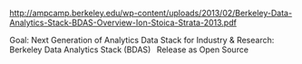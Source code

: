 http://ampcamp.berkeley.edu/wp-content/uploads/2013/02/Berkeley-Data-Analytics-Stack-BDAS-Overview-Ion-Stoica-Strata-2013.pdf

Goal: Next Generation of Analytics Data Stack for Industry & Research: 
  Berkeley Data Analytics Stack (BDAS) 
  Release as Open Source 
